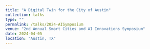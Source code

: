 ```yaml
---
title: "A Digital Twin for the City of Austin"
collection: talks
type: ""
permalink: /talks/2024-AISymposium
venue: "2nd Annual Smart Cities and AI Innovations Symposium"
date: 2024-04-05
location: "Austin, TX"
---
```


